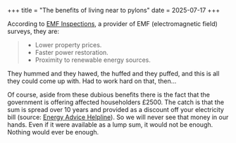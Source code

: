 +++
title = "The benefits of living near to pylons"
date = 2025-07-17
+++

According to [EMF Inspections](https://emfinspections.co.uk/living-right-near-a-pylon-in-the-uk-what-you-need-to-know/), a provider of EMF (electromagnetic field) surveys, they are:

>- Lower property prices.
>- Faster power restoration.
>- Proximity to renewable energy sources.

They hummed and they hawed, the huffed and they puffed, and this is all they could come up with. Had to work hard on that, then…

Of course, aside from these dubious benefits there is the fact that the government is offering affected householders £2500. The catch is that the sum is spread over 10 years and provided as a discount off your electricity bill (source: [Energy Advice Helpline](https://energyadvicehelpline.org/energy-bill-discounts-for-homes-near-pylons-what-you-need-to-know/)). So we will never see that money in our hands. Even if it were available as a lump sum, it would not be enough. Nothing would ever be enough.

